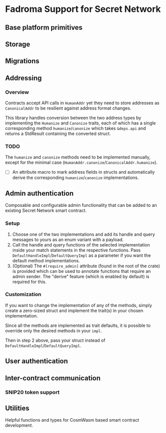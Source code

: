 # Fadroma Support for Secret Network

## Base platform primitives


## Storage

## Migrations

## Addressing

### Overview

Contracts accept API calls in `HumanAddr`
yet they need to store addresses as `CanonicalAddr`
to be resilient against address format changes.

This library handles conversion between the two address types
by implementing the `Humanize` and `Canonize` traits, each of
which has a single corresponding method `humanize`/`canonize`
which takes `&deps.api` and returns a StdResult containing the
converted struct.

### TODO

The `humanize` and `canonize` methods need to be implemented manually,
except for the minimal case (`HumanAddr.canonize`/`CanonicalAddr.humanize`).

* [ ] An attribute macro to mark address fields in structs
      and automatically derive the corresponding
      `humanize`/`canonize` implementations.

## Admin authentication

Composable and configurable admin functionality
that can be added to an existing Secret Network smart contract.

### Setup

1. Choose one of the two implementations
   and add its handle and query messages
   to yours as an enum variant with a payload.
2. Call the handle and query functions
   of the selected implementation
   inside your match statements
   in the respective functions.
   Pass `DefaultHandleImpl`/`DefaultQueryImpl` as a parameter
   if you want the default method implementations.
3. (Optional) The `#[require_admin]` attribute
   (found in the root of the crate) is provided
   which can be used to annotate functions
   that require an admin sender.
   The "derive" feature (which is enabled by default) is required for this.

### Customization

If you want to change the implementation of any of the methods,
simply create a zero-sized struct and implement the trait(s)
in your chosen implementation.

Since all the methods are implemented as trait defaults,
it is possible to override only the desired methods in your `impl`.

Then in step 2 above, pass your struct instead of `DefaultHandleImpl`/`DefaultQueryImpl`.

## User authentication

## Inter-contract communication

### SNIP20 token support

## Utilities
Helpful functions and types for CosmWasm based smart contract development.
